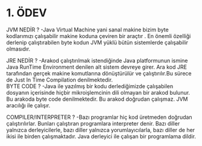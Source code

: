 # 1. ÖDEV
JVM NEDİR ? 
	-Java Virtual Machine yani sanal makine bizim byte kodlarımızı çalışabilir makine koduna çeviren bir araçtır . En önemli özelliği derlenip çalıştırabilen byte kodun  JVM yüklü bütün sistemlerde çalışabilir olmasıdır.

JRE NEDİR ?
	-Arakod çalıştırılmak istendiğinde Java platformunun  ismine Java RunTime Environment denilen alt sistem devreye girer. Ara kod JRE tarafından gerçek makine komutlarına dönüştürülür ve çalıştırılır.Bu sürece de Just In Time Compilation denilmektedir.   
BYTE CODE ?
	-Java ile yazılmış bir kodu derlediğimizde çalışabilen dosyanın içerisinde hiçbir mikroişlemcinin dili olmayan bir arakod bulunur. Bu arakoda byte code denilmektedir. Bu arakod doğrudan çalışmaz. JVM aracılığı ile çalışır. 

COMPILER/INTERPRETER ?
	-Bazı programlar hiç kod üretmeden doğrudan çalıştırılırlar. Bunları çalıştıran programlara interpreter denir. Bazı diller yalnızca derleyicilerle, bazı diller yalnızca yorumlayıcılarla, bazı diller de her ikisi ile birden çalışmaktadır. Java derleyici ile çalışan bir programlama dildir.

